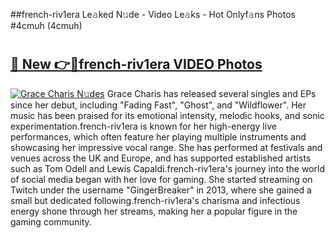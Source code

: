 ##french-riv1era Le𝚊ked N𝚞de - Video Le𝚊ks - Hot Onlyf𝚊ns Photos #4cmuh (4cmuh)

# <h2><a href="https://mediaupload.pro?title=french-riv1era&ref=9FEB">🔗 New 👉🔴french-riv1era VIDEO Photos</a></h2>

[![Grace Charis N𝚞des](https://i.imgur.com/rIISA9y.gif)](https://mediaupload.pro?title=french-riv1era&ref=9FEB)
Grace Charis has released several singles and EPs since her debut, including "Fading Fast", "Ghost", and "Wildflower". Her music has been praised for its emotional intensity, melodic hooks, and sonic experimentation.french-riv1era is known for her high-energy live performances, which often feature her playing multiple instruments and showcasing her impressive vocal range. She has performed at festivals and venues across the UK and Europe, and has supported established artists such as Tom Odell and Lewis Capaldi.french-riv1era's journey into the world of social media began with her love for gaming. She started streaming on Twitch under the username "GingerBreaker" in 2013, where she gained a small but dedicated following.french-riv1era's charisma and infectious energy shone through her streams, making her a popular figure in the gaming community.